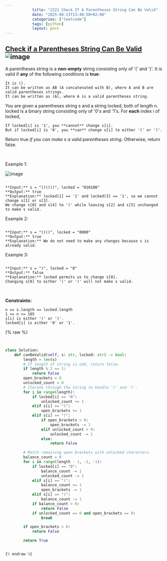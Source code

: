 ```yaml
---
            title: "2221 Check If A Parentheses String Can Be Valid"
            date: "2025-08-23T13:48:50+02:00"
            categories: ["leetcode"]
            tags: [python]
            layout: post
---
```

            
## [Check if a Parentheses String Can Be Valid](https://leetcode.com/problems/check-if-a-parentheses-string-can-be-valid) ![image](https://img.shields.io/badge/Difficulty-Medium-orange)

A parentheses string is a **non-empty** string consisting only of '(' and ')'. It is valid if **any** of the following conditions is **true**:

	It is ().
	It can be written as AB (A concatenated with B), where A and B are valid parentheses strings.
	It can be written as (A), where A is a valid parentheses string.

You are given a parentheses string s and a string locked, both of length n. locked is a binary string consisting only of '0's and '1's. For **each** index i of locked,

	If locked[i] is '1', you **cannot** change s[i].
	But if locked[i] is '0', you **can** change s[i] to either '(' or ')'.

Return true *if you can make s a valid parentheses string*. Otherwise, return false.

 

Example 1:

![image](https://assets.leetcode.com/uploads/2021/11/06/eg1.png)
```

**Input:** s = "))()))", locked = "010100"
**Output:** true
**Explanation:** locked[1] == '1' and locked[3] == '1', so we cannot change s[1] or s[3].
We change s[0] and s[4] to '(' while leaving s[2] and s[5] unchanged to make s valid.
```

Example 2:

```

**Input:** s = "()()", locked = "0000"
**Output:** true
**Explanation:** We do not need to make any changes because s is already valid.

```

Example 3:

```

**Input:** s = ")", locked = "0"
**Output:** false
**Explanation:** locked permits us to change s[0]. 
Changing s[0] to either '(' or ')' will not make s valid.

```

 

**Constraints:**

	n == s.length == locked.length
	1 <= n <= 105
	s[i] is either '(' or ')'.
	locked[i] is either '0' or '1'.

{% raw %}


```python


class Solution:
    def canBeValid(self, s: str, locked: str) -> bool:
        length = len(s)
        # If length of string is odd, return false.
        if length % 2 == 1:
            return False
        open_brackets = 0
        unlocked_count = 0
        # Iterate through the string to handle '(' and ')'.
        for i in range(length):
            if locked[i] == "0":
                unlocked_count += 1
            elif s[i] == "(":
                open_brackets += 1
            elif s[i] == ")":
                if open_brackets > 0:
                    open_brackets -= 1
                elif unlocked_count > 0:
                    unlocked_count -= 1
                else:
                    return False

        # Match remaining open brackets with unlocked characters.
        balance_count = 0
        for i in range(length - 1, -1, -1):
            if locked[i] == "0":
                balance_count -= 1
                unlocked_count -= 1
            elif s[i] == "(":
                balance_count += 1
                open_brackets -= 1
            elif s[i] == ")":
                balance_count -= 1
            if balance_count > 0:
                return False
            if unlocked_count == 0 and open_brackets == 0:
                break

        if open_brackets > 0:
            return False

        return True


{% endraw %}
```
